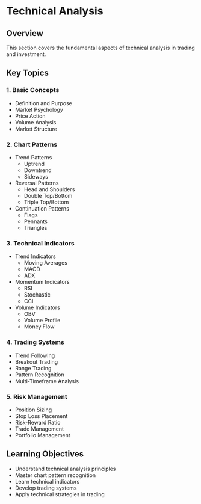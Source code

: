 # Technical Analysis

## Overview
This section covers the fundamental aspects of technical analysis in trading and investment.

## Key Topics

### 1. Basic Concepts
- Definition and Purpose
- Market Psychology
- Price Action
- Volume Analysis
- Market Structure

### 2. Chart Patterns
- Trend Patterns
  - Uptrend
  - Downtrend
  - Sideways
- Reversal Patterns
  - Head and Shoulders
  - Double Top/Bottom
  - Triple Top/Bottom
- Continuation Patterns
  - Flags
  - Pennants
  - Triangles

### 3. Technical Indicators
- Trend Indicators
  - Moving Averages
  - MACD
  - ADX
- Momentum Indicators
  - RSI
  - Stochastic
  - CCI
- Volume Indicators
  - OBV
  - Volume Profile
  - Money Flow

### 4. Trading Systems
- Trend Following
- Breakout Trading
- Range Trading
- Pattern Recognition
- Multi-Timeframe Analysis

### 5. Risk Management
- Position Sizing
- Stop Loss Placement
- Risk-Reward Ratio
- Trade Management
- Portfolio Management

## Learning Objectives
- Understand technical analysis principles
- Master chart pattern recognition
- Learn technical indicators
- Develop trading systems
- Apply technical strategies in trading 